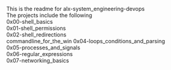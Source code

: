 This is the readme for alx-system_engineering-devops  
The projects include the following  
0x00-shell_basics  
0x01-shell_permissions  
0x02-shell_redirections  
commandline_for_the_win
0x04-loops_conditions_and_parsing  
0x05-processes_and_signals  
0x06-regular_expressions  
0x07-networking_basics
